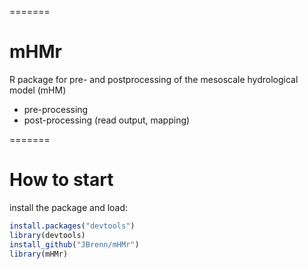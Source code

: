=======
# mHMr
R package for pre- and postprocessing of the mesoscale hydrological model (mHM)
* pre-processing
* post-processing (read output, mapping)

=======

# How to start

install the package and load:

```R
install.packages("devtools")
library(devtools)
install_github("JBrenn/mHMr")
library(mHMr)
```
